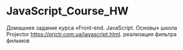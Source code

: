 # JavaScript_Course_HW

Домашнее задание курса «Front-end. JavaScript. Основы» школа Projector https://prjctr.com.ua/javascript.html.
реализация фильтра фильмов
